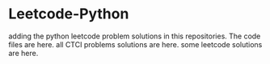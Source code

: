 # Leetcode-Python
adding the python leetcode problem solutions in this repositories. 
The code files are here.
all CTCI problems solutions are here.
some leetcode solutions are here.




































































































































































































































































































